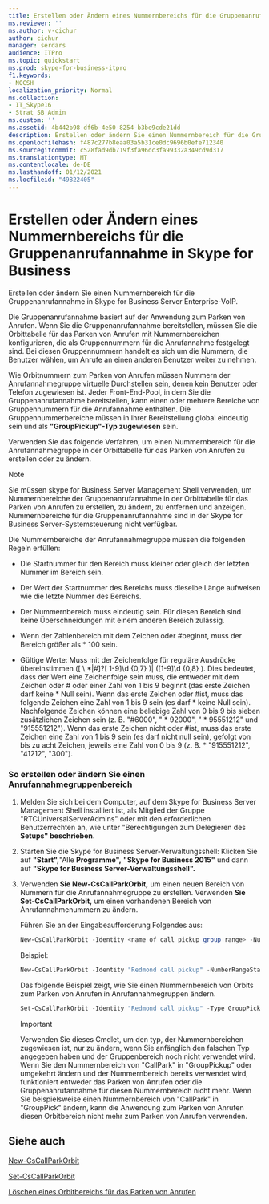 ```yaml
---
title: Erstellen oder Ändern eines Nummernbereichs für die Gruppenanrufannahme in Skype for Business
ms.reviewer: ''
ms.author: v-cichur
author: cichur
manager: serdars
audience: ITPro
ms.topic: quickstart
ms.prod: skype-for-business-itpro
f1.keywords:
- NOCSH
localization_priority: Normal
ms.collection:
- IT_Skype16
- Strat_SB_Admin
ms.custom: ''
ms.assetid: 4b442b98-df6b-4e50-8254-b3be9cde21dd
description: Erstellen oder ändern Sie einen Nummernbereich für die Gruppenanrufannahme in Skype for Business Server Enterprise-VoIP.
ms.openlocfilehash: f487c277b8eaa03a5b31ce0dc9696b0efe712340
ms.sourcegitcommit: c528fad9db719f3fa96dc3fa99332a349cd9d317
ms.translationtype: MT
ms.contentlocale: de-DE
ms.lasthandoff: 01/12/2021
ms.locfileid: "49822405"
---
```

# <a name="create-or-modify-a-group-call-pickup-number-range-in-skype-for-business"></a>Erstellen oder Ändern eines Nummernbereichs für die Gruppenanrufannahme in Skype for Business

Erstellen oder ändern Sie einen Nummernbereich für die Gruppenanrufannahme in Skype for Business Server Enterprise-VoIP.

Die Gruppenanrufannahme basiert auf der Anwendung zum Parken von Anrufen. Wenn Sie die Gruppenanrufannahme bereitstellen, müssen Sie die Orbittabelle für das Parken von Anrufen mit Nummernbereichen konfigurieren, die als Gruppennummern für die Anrufannahme festgelegt sind. Bei diesen Gruppennummern handelt es sich um die Nummern, die Benutzer wählen, um Anrufe an einen anderen Benutzer weiter zu nehmen.

Wie Orbitnummern zum Parken von Anrufen müssen Nummern der Anrufannahmegruppe virtuelle Durchstellen sein, denen kein Benutzer oder Telefon zugewiesen ist. Jeder Front-End-Pool, in dem Sie die Gruppenanrufannahme bereitstellen, kann einen oder mehrere Bereiche von Gruppennummern für die Anrufannahme enthalten. Die Gruppennummerbereiche müssen in Ihrer Bereitstellung global eindeutig sein und als **"GroupPickup"-Typ zugewiesen** sein.

Verwenden Sie das folgende Verfahren, um einen Nummernbereich für die Anrufannahmegruppe in der Orbittabelle für das Parken von Anrufen zu erstellen oder zu ändern.

> [!NOTE]
> Sie müssen skype for Business Server Management Shell verwenden, um Nummernbereiche der Gruppenanrufannahme in der Orbittabelle für das Parken von Anrufen zu erstellen, zu ändern, zu entfernen und anzeigen. Nummernbereiche für die Gruppenanrufannahme sind in der Skype for Business Server-Systemsteuerung nicht verfügbar.

Die Nummernbereiche der Anrufannahmegruppe müssen die folgenden Regeln erfüllen:

- Die Startnummer für den Bereich muss kleiner oder gleich der letzten Nummer im Bereich sein.

- Der Wert der Startnummer des Bereichs muss dieselbe Länge aufweisen wie die letzte Nummer des Bereichs.

- Der Nummernbereich muss eindeutig sein. Für diesen Bereich sind keine Überschneidungen mit einem anderen Bereich zulässig.

- Wenn der Zahlenbereich mit dem Zeichen oder #beginnt, muss der Bereich größer als \* 100 sein.

- Gültige Werte: Muss mit der Zeichenfolge für reguläre Ausdrücke übereinstimmen ([ \\ *|#]?[ 1-9]\d {0,7} )| ([1-9]\d {0,8} ). Dies bedeutet, dass der Wert eine Zeichenfolge sein muss, die entweder mit dem Zeichen oder # oder einer Zahl von 1 bis 9 beginnt (das erste Zeichen darf keine \* Null sein). Wenn das erste Zeichen oder #ist, muss das folgende Zeichen eine Zahl von 1 bis 9 sein (es darf \* keine Null sein). Nachfolgende Zeichen können eine beliebige Zahl von 0 bis 9 bis sieben zusätzlichen Zeichen sein (z. B. "#6000", " \* 92000", " \* 95551212" und "915551212"). Wenn das erste Zeichen nicht oder #ist, muss das erste Zeichen eine Zahl von 1 bis 9 sein (es darf nicht null sein), gefolgt von bis zu acht Zeichen, jeweils eine Zahl von 0 bis 9 (z. B. \* "915551212", "41212", "300").

### <a name="to-create-or-modify-a-call-pickup-group-range"></a>So erstellen oder ändern Sie einen Anrufannahmegruppenbereich

1. Melden Sie sich bei dem Computer, auf dem Skype for Business Server Management Shell installiert ist, als Mitglied der Gruppe "RTCUniversalServerAdmins" oder mit den erforderlichen Benutzerrechten an, wie unter "Berechtigungen zum Delegieren des **Setups" beschrieben.**

2. Starten Sie die Skype for Business Server-Verwaltungsshell: Klicken Sie auf **"Start",**"Alle **Programme",** **"Skype for Business 2015"** und dann auf **"Skype for Business Server-Verwaltungsshell".**

3. Verwenden **Sie New-CsCallParkOrbit,** um einen neuen Bereich von Nummern für die Anrufannahmegruppe zu erstellen. Verwenden **Sie Set-CsCallParkOrbit,** um einen vorhandenen Bereich von Anrufannahmenummern zu ändern.

    Führen Sie an der Eingabeaufforderung Folgendes aus:

   ```powershell
   New-CsCallParkOrbit -Identity <name of call pickup group range> -NumberRangeStart <first number in range> -NumberRangeEnd <last number in range> -CallParkService <FQDN or service ID of the Application service that hosts the Call Park application> -Type GroupPickup
   ```

    Beispiel:

   ```powershell
   New-CsCallParkOrbit -Identity "Redmond call pickup" -NumberRangeStart 100 -NumberRangeEnd 199 -CallParkService redmond-applicationserver-1 -Type GroupPickup
   ```

    Das folgende Beispiel zeigt, wie Sie einen Nummernbereich von Orbits zum Parken von Anrufen in Anrufannahmegruppen ändern.

   ```powershell
   Set-CsCallParkOrbit -Identity "Redmond call pickup" -Type GroupPickup
   ```

    > [!IMPORTANT]
    > Verwenden Sie dieses Cmdlet, um den typ, der Nummernbereichen zugewiesen ist, nur zu ändern, wenn Sie anfänglich den falschen Typ angegeben haben und der Gruppenbereich noch nicht verwendet wird. Wenn Sie den Nummernbereich von "CallPark" in "GroupPickup" oder umgekehrt ändern und der Nummernbereich bereits verwendet wird, funktioniert entweder das Parken von Anrufen oder die Gruppenanrufannahme für diesen Nummernbereich nicht mehr. Wenn Sie beispielsweise einen Nummernbereich von "CallPark" in "GroupPick" ändern, kann die Anwendung zum Parken von Anrufen diesen Orbitbereich nicht mehr zum Parken von Anrufen verwenden.

## <a name="see-also"></a>Siehe auch

[New-CsCallParkOrbit](https://docs.microsoft.com/powershell/module/skype/new-cscallparkorbit?view=skype-ps)

[Set-CsCallParkOrbit](https://docs.microsoft.com/powershell/module/skype/set-cscallparkorbit?view=skype-ps)

[Löschen eines Orbitbereichs für das Parken von Anrufen](https://technet.microsoft.com/library/85e9f916-062d-450d-ac0a-aeaefc0f7cdc.aspx)
